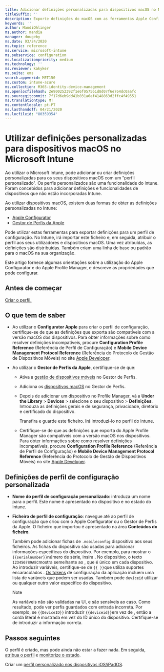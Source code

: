 ```yaml
---
title: Adicionar definições personalizadas para dispositivos macOS no Microsoft Intune – Azure | Microsoft Docs
titleSuffix: ''
description: Exporte definições do macOS com as ferramentas Apple Configurator ou Gestor de Perfis da Apple e, em seguida, importe estas definições para o Microsoft Intune. Estas definições podem criar, utilizar e controlar configurações personalizadas e funcionalidades em dispositivos macOS. Em seguida, este perfil personalizado pode ser atribuído ou distribuído pelos dispositivos macOS na sua organização, para criar uma linha de base ou um padrão.
keywords: ''
author: MandiOhlinger
ms.author: mandia
manager: dougeby
ms.date: 03/24/2020
ms.topic: reference
ms.service: microsoft-intune
ms.subservice: configuration
ms.localizationpriority: medium
ms.technology: ''
ms.reviewer: kakyker
ms.suite: ems
search.appverid: MET150
ms.custom: intune-azure
ms.collection: M365-identity-device-management
ms.openlocfilehash: 2e900252392f1e6f057561d8d07f6e764dc0aafc
ms.sourcegitcommit: 7f17d6eb9dd41b031a6af4148863d2ffc4f49551
ms.translationtype: MT
ms.contentlocale: pt-PT
ms.lasthandoff: 04/21/2020
ms.locfileid: "80359354"
---
```

# <a name="use-custom-settings-for-macos-devices-in-microsoft-intune"></a>Utilizar definições personalizadas para dispositivos macOS no Microsoft Intune

Ao utilizar o Microsoft Intune, pode adicionar ou criar definições personalizadas para os seus dispositivos macOS com um "perfil personalizado". Os perfis personalizados são uma funcionalidade do Intune. Foram concebidos para adicionar definições e funcionalidades de dispositivos que não estão incorporadas Intune.

Ao utilizar dispositivos macOS, existem duas formas de obter as definições personalizadas no Intune:

- [Apple Configurator](https://itunes.apple.com/app/apple-configurator-2/id1037126344?mt=12)
- [Gestor de Perfis da Apple](https://support.apple.com/profile-manager)

Pode utilizar estas ferramentas para exportar definições para um perfil de configuração. No Intune, irá importar este ficheiro e, em seguida, atribuir o perfil aos seus utilizadores e dispositivos macOS. Uma vez atribuídas, as definições são distribuídas. Também criam uma linha de base ou padrão para o macOS na sua organização.

Este artigo fornece algumas orientações sobre a utilização do Apple Configurator e do Apple Profile Manager, e descreve as propriedades que pode configurar.

## <a name="before-you-begin"></a>Antes de começar

[Criar o perfil.](custom-settings-configure.md)

## <a name="what-you-need-to-know"></a>O que tem de saber

- Ao utilizar o **Configurator Apple** para criar o perfil de configuração, certifique-se de que as definições que exporta são compatíveis com a versão macOS dos dispositivos. Para obter informações sobre como resolver definições incompatíveis, procure **Configuration Profile Reference** (Referência de Perfil de Configuração) e **Mobile Device Management Protocol Reference** (Referência do Protocolo de Gestão de Dispositivos Móveis) no site [Apple Developer](https://developer.apple.com/).

- Ao utilizar o **Gestor de Perfis da Apple**, certifique-se de que:

  - Ativa a [gestão de dispositivos móveis](https://help.apple.com/serverapp/mac/5.7/#/apd05B9B761-D390-4A75-9251-E9AD29A61D0C) no Gestor de Perfis.
  - Adiciona os [dispositivos macOS](https://help.apple.com/profilemanager/mac/5.7/#/pm9onzap1984) no Gestor de Perfis.
  - Depois de adicionar um dispositivo no Profile Manager, vá a **Under the Library** > **Devices** > selecione o seu dispositivo > **Definições**. Introduza as definições gerais e de segurança, privacidade, diretório e certificado do dispositivo.

    Transfira e guarde este ficheiro. Irá introduzi-lo no perfil do Intune. 

  - Certifique-se de que as definições que exporta do Apple Profile Manager são compatíveis com a versão macOS nos dispositivos. Para obter informações sobre como resolver definições incompatíveis, procure **Configuration Profile Reference** (Referência de Perfil de Configuração) e **Mobile Device Management Protocol Reference** (Referência do Protocolo de Gestão de Dispositivos Móveis) no site [Apple Developer](https://developer.apple.com/).

## <a name="custom-configuration-profile-settings"></a>Definições de perfil de configuração personalizada

- **Nome do perfil de configuração personalizado**: introduza um nome para o perfil. Este nome é apresentado no dispositivo e no estado do Intune.
- **Ficheiro de perfil de configuração**: navegue até ao perfil de configuração que criou com o Apple Configurator ou o Gestor de Perfis da Apple. O ficheiro que importou é apresentado na área **Conteúdos do ficheiro**.

  Também pode adicionar fichas de `.mobileconfig` dispositivo aos seus ficheiros. As fichas do dispositivo são usadas para adicionar informações específicas do dispositivo. Por exemplo, para mostrar o `{{serialnumber}}`número de série, insira . No dispositivo, o texto `123456789ABC`mostra semelhante ao , que é único em cada dispositivo. Ao introduzir variáveis, certifique-se de `{{ }}`que utiliza suportes encaracolados . [Os tokens](../apps/app-configuration-policies-use-ios.md#tokens-used-in-the-property-list) de configuração da aplicação incluem uma lista de variáveis que podem ser usadas. Também pode `deviceid` utilizar ou qualquer outro valor específico do dispositivo.

  > [!NOTE]
  > As variáveis não são validadas na UI, e são sensíveis ao caso. Como resultado, pode ver perfis guardados com entrada incorreta. Por exemplo, se `{{DeviceID}}` introduzir `{{deviceid}}`em vez de , então a corda literal é mostrada em vez do ID único do dispositivo. Certifique-se de introduzir a informação correta.

## <a name="next-steps"></a>Passos seguintes

O perfil é criado, mas pode ainda não estar a fazer nada. Em seguida, [atribua o perfil](device-profile-assign.md) e [monitorize o estado](device-profile-monitor.md).

Criar um [perfil personalizado nos dispositivos iOS/iPadOS](custom-settings-ios.md).
